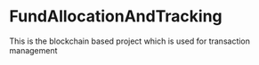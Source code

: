 # FundAllocationAndTracking
This is the blockchain based project which is used for transaction management 
